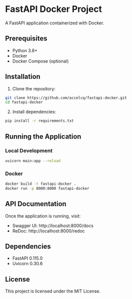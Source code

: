 # FastAPI Docker Project

A FastAPI application containerized with Docker.

## Prerequisites

- Python 3.8+
- Docker
- Docker Compose (optional)

## Installation

1. Clone the repository:
```bash
git clone https://github.com/accelcq/fastapi-docker.git
cd fastapi-docker
```

2. Install dependencies:
```bash
pip install -r requirements.txt
```

## Running the Application

### Local Development
```bash
uvicorn main:app --reload
```

### Docker
```bash
docker build -t fastapi-docker .
docker run -p 8000:8000 fastapi-docker
```

## API Documentation

Once the application is running, visit:
- Swagger UI: http://localhost:8000/docs
- ReDoc: http://localhost:8000/redoc

## Dependencies

- FastAPI 0.115.0
- Uvicorn 0.30.6

## License

This project is licensed under the MIT License.